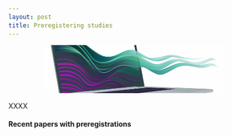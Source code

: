 ```yaml
---
layout: post
title: Preregistering studies
---
```


<center>
    <div>
<img src="../images/computational_model.png" width=360 alt="Computational models of music" hspace="0"/>
    </div>
</center>


XXXX

#### Recent papers with preregistrations

<script src="https://bibbase.org/show?bib=https%3A%2F%2Ftuomaseerola.github.io%2FEerola.bib&commas=true&jsonp=1&filter=keywords:Computational,type:article&folding=0&theme=simple&limit=5&hidemenu=true&authorFirst=true"></script>

